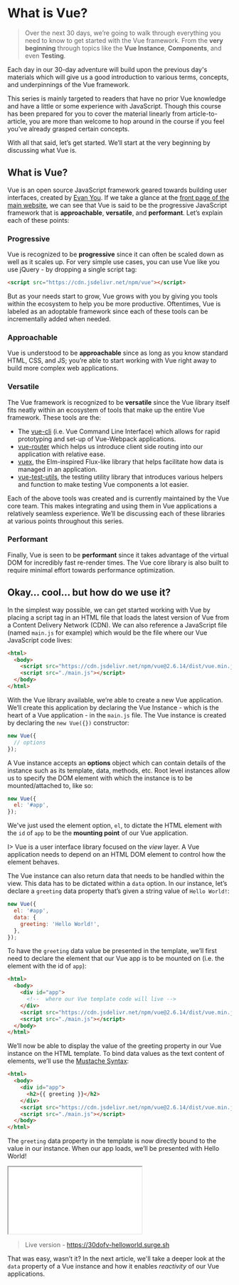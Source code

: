 # What is Vue?

> Over the next 30 days, we’re going to walk through everything you need to know to get started with the Vue framework. From the **very beginning** through topics like the **Vue Instance**, **Components**, and even **Testing**.

Each day in our 30-day adventure will build upon the previous day's materials which will give us a good introduction to various terms, concepts, and underpinnings of the Vue framework.

This series is mainly targeted to readers that have no prior Vue knowledge and have a little or some experience with JavaScript. Though this course has been prepared for you to cover the material linearly from article-to-article, you are more than welcome to hop around in the course if you feel you’ve already grasped certain concepts.

With all that said, let’s get started. We’ll start at the very beginning by discussing what Vue is.

## What is Vue?

Vue is an open source JavaScript framework geared towards building user interfaces, created by [Evan You](https://twitter.com/youyuxi?lang=en). If we take a glance at the [front page of the main website](https://vuejs.org/), we can see that Vue is said to be the progressive JavaScript framework that is **approachable**, **versatile**, and **performant**. Let’s explain each of these points:

### Progressive

Vue is recognized to be **progressive** since it can often be scaled down as well as it scales up. For very simple use cases, you can use Vue like you use jQuery - by dropping a single script tag:

```html
<script src="https://cdn.jsdelivr.net/npm/vue"></script>
```

But as your needs start to grow, Vue grows with you by giving you tools within the ecosystem to help you be more productive. Oftentimes, Vue is labeled as an adoptable framework since each of these tools can be incrementally added when needed.

### Approachable

Vue is understood to be **approachable** since as long as you know standard HTML, CSS, and JS; you’re able to start working with Vue right away to build more complex web applications.

### Versatile

The Vue framework is recognized to be **versatile** since the Vue library itself fits neatly within an ecosystem of tools that make up the entire Vue framework. These tools are the:

-   The [vue-cli](https://cli.vuejs.org/) (i.e. Vue Command Line Interface) which allows for rapid prototyping and set-up of Vue-Webpack applications.
-   [vue-router](https://router.vuejs.org/) which helps us introduce client side routing into our application with relative ease.
-   [vuex](https://vuex.vuejs.org/guide/), the Elm-inspired Flux-like library that helps facilitate how data is managed in an application.
-   [vue-test-utils](https://vue-test-utils.vuejs.org/), the testing utility library that introduces various helpers and function to make testing Vue components a lot easier.

Each of the above tools was created and is currently maintained by the Vue core team. This makes integrating and using them in Vue applications a relatively seamless experience. We’ll be discussing each of these libraries at various points throughout this series.

### Performant

Finally, Vue is seen to be **performant** since it takes advantage of the virtual DOM for incredibly fast re-render times. The Vue core library is also built to require minimal effort towards performance optimization.

## Okay… cool… but how do we use it?

In the simplest way possible, we can get started working with Vue by placing a script tag in an HTML file that loads the latest version of Vue from a Content Delivery Network (CDN). We can also reference a JavaScript file (named `main.js` for example) which would be the file where our Vue JavaScript code lives:

```html
<html>
  <body>
    <script src="https://cdn.jsdelivr.net/npm/vue@2.6.14/dist/vue.min.js"></script>
    <script src="./main.js"></script>
  </body>
</html>
```

With the Vue library available, we’re able to create a new Vue application. We’ll create this application by declaring the Vue Instance - which is the heart of a Vue application - in the `main.js` file. The Vue instance is created by declaring the `new Vue({})` constructor:

```javascript
new Vue({
  // options
});
```

A Vue instance accepts an **options** object which can contain details of the instance such as its template, data, methods, etc. Root level instances allow us to specify the DOM element with which the instance is to be mounted/attached to, like so:

```javascript
new Vue({
  el: '#app',
});
```

We've just used the element option, `el`, to dictate the HTML element with the `id` of `app` to be the **mounting point** of our Vue application.

I> Vue is a user interface library focused on the _view_ layer. A Vue application needs to depend on an HTML DOM element to control how the element behaves.

The Vue instance can also return data that needs to be handled within the view. This data has to be dictated within a `data` option. In our instance, let’s declare a `greeting` data property that’s given a string value of `Hello World!`:

```javascript
new Vue({
  el: '#app',
  data: {
    greeting: 'Hello World!',
  },
});
```

To have the `greeting` data value be presented in the template, we’ll first need to declare the element that our Vue app is to be mounted on (i.e. the element with the id of `app`):

```html
<html>
  <body>
    <div id="app">
      <!--  where our Vue template code will live -->
    </div>
    <script src="https://cdn.jsdelivr.net/npm/vue@2.6.14/dist/vue.min.js"></script>
    <script src="./main.js"></script>
  </body>
</html>
```

We’ll now be able to display the value of the greeting property in our Vue instance on the HTML template. To bind data values as the text content of elements, we’ll use the [Mustache Syntax](https://vuejs.org/v2/guide/syntax.html#Text):

```html
<html>
  <body>
    <div id="app">
      <h2>{{ greeting }}</h2>
    </div>
    <script src="https://cdn.jsdelivr.net/npm/vue@2.6.14/dist/vue.min.js"></script>
    <script src="./main.js"></script>
  </body>
</html>
```

The `greeting` data property in the template is now directly bound to the value in our instance. When our app loads, we’ll be presented with Hello World!

<iframe src='./src/index.html'  ></iframe>

> Live version - <https://30dofv-helloworld.surge.sh>

That was easy, wasn’t it? In the next article, we'll take a deeper look at the `data` property of a Vue instance and how it enables _reactivity_ of our Vue applications.
